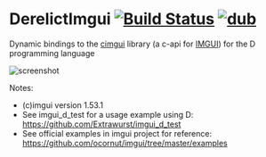 # DerelictImgui [![Build Status](https://travis-ci.org/Extrawurst/DerelictImgui.svg)](https://travis-ci.org/Extrawurst/DerelictImgui) [![dub](https://img.shields.io/badge/dub-code.dlang.org-blue.svg)](http://code.dlang.org/packages/derelict-imgui)

Dynamic bindings to the [cimgui](https://github.com/Extrawurst/cimgui) library (a c-api for [IMGUI](https://github.com/ocornut/imgui)) for the D programming language

![screenshot](https://raw.github.com/extrawurst/DerelictImgui/master/Screen%20Shot%202015-04-09.png)

Notes: 
* (c)imgui version 1.53.1
* See imgui_d_test for a usage example using D: https://github.com/Extrawurst/imgui_d_test
* See official examples in imgui project for reference: https://github.com/ocornut/imgui/tree/master/examples
